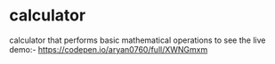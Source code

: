 # calculator
calculator that performs basic mathematical operations 
to see the live demo:- 
https://codepen.io/aryan0760/full/XWNGmxm
